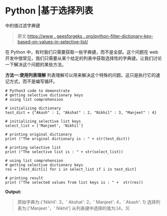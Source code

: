 # Python |基于选择列表

中的值过滤字典键

> 原文:[https://www . geesforgeks . org/python-filter-dictionary-key-based-on-values-in-selective-list/](https://www.geeksforgeeks.org/python-filter-dictionary-key-based-on-the-values-in-selective-list/)

在 Python 中，有时我们只需要获取一些字典键，而不是全部。这个问题在 web 开发中很常见，我们只需要从某个给定的列表中获取选择性的字典键。让我们讨论一下解决这个问题的某些方法。

**方法一:使用列表理解**
列表理解可以用来解决这个特殊的问题。这只是执行它的速记方式，而不是编写循环。

```
# Python3 code to demonstrate 
# getting selective dictionary keys
# using list comprehension

# initializing dictionary
test_dict = {"Akash" : 1, "Akshat" : 2, "Nikhil" : 3, "Manjeet" : 4}

# initializing selective list keys 
select_list = ['Manjeet', 'Nikhil']

# printing original dictionary
print ("The original dictionary is : " + str(test_dict))

# printing selective list 
print ("The selective list is : " + str(select_list))

# using list comprehension
# getting selective dictionary keys 
res = [test_dict[i] for i in select_list if i in test_dict]

# printing result 
print ("The selected values from list keys is : " +  str(res))
```

**Output:**

> 原始字典为:{'Nikhil': 3，' Akshat': 2，' Manjeet': 4，' Akash': 1}
> 选择列表为:['Manjeet '，' Nikhil']
> 从列表键中选择的值为:[4，3]